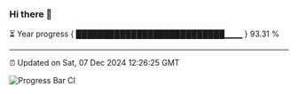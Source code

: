 ### Hi there 👋

⏳ Year progress { ███████████████████████████▁▁▁ } 93.31 %

---

⏰ Updated on Sat, 07 Dec 2024 12:26:25 GMT

![Progress Bar CI](https://github.com/liununu/liununu/workflows/Progress%20Bar%20CI/badge.svg)
